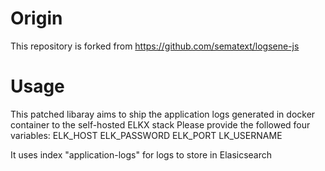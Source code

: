 # Origin
This repository is forked from https://github.com/sematext/logsene-js

# Usage
This patched libaray aims to ship the application logs generated in docker container to the self-hosted ELKX stack
Please provide the followed four variables:
ELK_HOST
ELK_PASSWORD
ELK_PORT
LK_USERNAME

It uses index "application-logs" for logs to store in Elasicsearch
